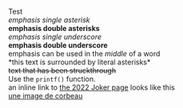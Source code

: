 Test <br>
*emphasis single asterisk* <br>
**emphasis double asterisks** <br>
_emphasis single underscore_ <br>
__emphasis double underscore__ <br>
emphasis can be used in the *middle* of a word <br>
\*this text is surrounded by literal asterisks\* <br>
~~text that has been struckthrough~~ <br>
Use the `printf()` function. <br>
an inline link to [the 2022 Joker page](https://motsmachines.github.io/joker/clef/2021/test_MarkDown_JBoccou) looks like this <br>
[une image de corbeau](https://upload.wikimedia.org/wikipedia/commons/3/3a/Jungle_crow_%28Close-up_of_the_head_area%29%2C_Tenn%C5%8Dji_Park%2C_Osaka_II.jpg) <br>
